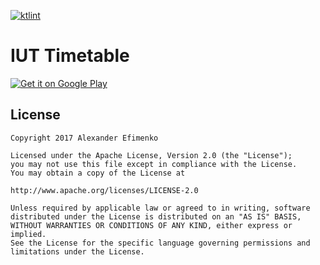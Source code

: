 [![ktlint](https://img.shields.io/badge/code%20style-%E2%9D%A4-FF4081.svg)](https://ktlint.github.io/)
# IUT Timetable
<a href='https://play.google.com/store/apps/details?id=com.alefimenko.iuttimetable&pcampaignid=MKT-Other-global-all-co-prtnr-py-PartBadge-Mar2515-1'><img alt='Get it on Google Play' src='https://play.google.com/intl/en_us/badges/images/generic/en_badge_web_generic.png'/></a>

## License

    Copyright 2017 Alexander Efimenko

    Licensed under the Apache License, Version 2.0 (the "License");
    you may not use this file except in compliance with the License.
    You may obtain a copy of the License at

    http://www.apache.org/licenses/LICENSE-2.0

    Unless required by applicable law or agreed to in writing, software
    distributed under the License is distributed on an "AS IS" BASIS,
    WITHOUT WARRANTIES OR CONDITIONS OF ANY KIND, either express or implied.
    See the License for the specific language governing permissions and
    limitations under the License.
